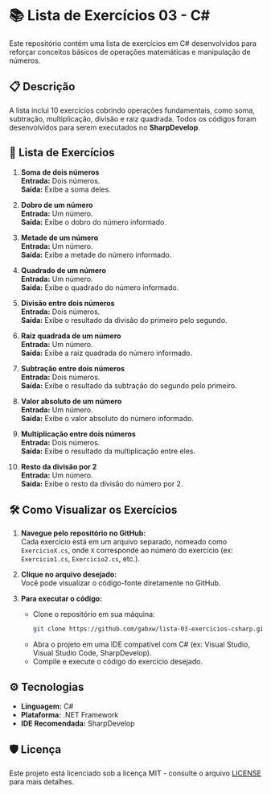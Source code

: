 # 📚 Lista de Exercícios 03 - C#

Este repositório contém uma lista de exercícios em C# desenvolvidos para reforçar conceitos básicos de operações matemáticas e manipulação de números.  

## 📋 Descrição

A lista inclui 10 exercícios cobrindo operações fundamentais, como soma, subtração, multiplicação, divisão e raiz quadrada. Todos os códigos foram desenvolvidos para serem executados no **SharpDevelop**.

## 📝 Lista de Exercícios

1. **Soma de dois números**  
   **Entrada:** Dois números.  
   **Saída:** Exibe a soma deles.

2. **Dobro de um número**  
   **Entrada:** Um número.  
   **Saída:** Exibe o dobro do número informado.

3. **Metade de um número**  
   **Entrada:** Um número.  
   **Saída:** Exibe a metade do número informado.

4. **Quadrado de um número**  
   **Entrada:** Um número.  
   **Saída:** Exibe o quadrado do número informado.

5. **Divisão entre dois números**  
   **Entrada:** Dois números.  
   **Saída:** Exibe o resultado da divisão do primeiro pelo segundo.

6. **Raiz quadrada de um número**  
   **Entrada:** Um número.  
   **Saída:** Exibe a raiz quadrada do número informado.

7. **Subtração entre dois números**  
   **Entrada:** Dois números.  
   **Saída:** Exibe o resultado da subtração do segundo pelo primeiro.

8. **Valor absoluto de um número**  
   **Entrada:** Um número.  
   **Saída:** Exibe o valor absoluto do número informado.

9. **Multiplicação entre dois números**  
   **Entrada:** Dois números.  
   **Saída:** Exibe o resultado da multiplicação entre eles.

10. **Resto da divisão por 2**  
    **Entrada:** Um número.  
    **Saída:** Exibe o resto da divisão do número por 2.
    

## 🛠 Como Visualizar os Exercícios

1. **Navegue pelo repositório no GitHub:**  
   Cada exercício está em um arquivo separado, nomeado como `ExercicioX.cs`, onde `X` corresponde ao número do exercício (ex: `Exercicio1.cs`, `Exercicio2.cs`, etc.).

2. **Clique no arquivo desejado:**  
   Você pode visualizar o código-fonte diretamente no GitHub.

3. **Para executar o código:**  
   - Clone o repositório em sua máquina:
     ```bash
     git clone https://github.com/gabxw/lista-03-exercicios-csharp.git
     ```
   - Abra o projeto em uma IDE compatível com C# (ex: Visual Studio, Visual Studio Code, SharpDevelop).
   - Compile e execute o código do exercício desejado.

## ⚙️ Tecnologias

- **Linguagem:** C#
- **Plataforma:** .NET Framework
- **IDE Recomendada:** SharpDevelop

## 🛡️ Licença

Este projeto está licenciado sob a licença MIT - consulte o arquivo [LICENSE](LICENSE) para mais detalhes.
